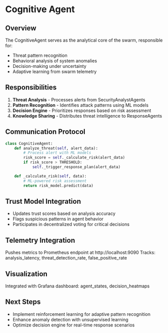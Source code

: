 # Cognitive Agent

## Overview
The CognitiveAgent serves as the analytical core of the swarm, responsible for:
- Threat pattern recognition
- Behavioral analysis of system anomalies
- Decision-making under uncertainty
- Adaptive learning from swarm telemetry

## Responsibilities
1. **Threat Analysis** - Processes alerts from SecurityAnalystAgents
2. **Pattern Recognition** - Identifies attack patterns using ML models
3. **Decision Engine** - Prioritizes responses based on risk assessment
4. **Knowledge Sharing** - Distributes threat intelligence to ResponseAgents

## Communication Protocol
```python
class CognitiveAgent:
    def analyze_threat(self, alert_data):
        # Process alert with ML models
        risk_score = self._calculate_risk(alert_data)
        if risk_score > THRESHOLD:
            self._trigger_response_plan(alert_data)

    def _calculate_risk(self, data):
        # ML-powered risk assessment
        return risk_model.predict(data)
```

## Trust Model Integration
- Updates trust scores based on analysis accuracy
- Flags suspicious patterns in agent behavior
- Participates in decentralized voting for critical decisions

## Telemetry Integration
Pushes metrics to Prometheus endpoint at http://localhost:9090
Tracks: analysis_latency, threat_detection_rate, false_positive_rate

## Visualization
Integrated with Grafana dashboard: agent_states, decision_heatmaps

## Next Steps
- Implement reinforcement learning for adaptive pattern recognition
- Enhance anomaly detection with unsupervised learning
- Optimize decision engine for real-time response scenarios